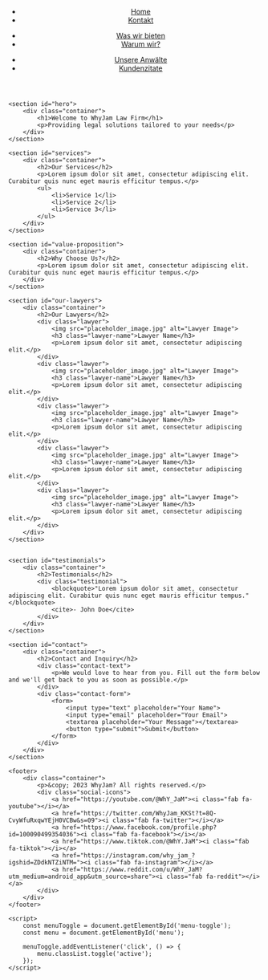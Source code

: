 <!DOCTYPE html>
<html lang="en">

<head>
    <meta charset="UTF-8">
    <meta name="viewport" content="width=device-width, initial-scale=1.0">
    <title>WhyJam Law Firm</title>
    <link rel="stylesheet" href="styles.css">
    <link rel="stylesheet" href="https://cdnjs.cloudflare.com/ajax/libs/font-awesome/6.0.0-beta3/css/all.min.css" integrity="sha512-z0XNJfVo6JQXbpXdRMUGONWJChcwLtnXhV6yPLoJ0JdKLY2e+6Zw6MKskwLQn95aqlkxyJ0+gnqYPAP8xzA0hA==" crossorigin="anonymous" referrerpolicy="no-referrer" />
    <link href="https://fonts.googleapis.com/css?family=Roboto:400,700" rel="stylesheet">
    <link rel="stylesheet" href="https://cdnjs.cloudflare.com/ajax/libs/font-awesome/6.0.0-beta3/css/all.min.css">
    <script src="script.js"></script>
</head>

<body>
     <header>
        <div class="container">
            <div class="menu-toggle" id="menu-toggle">
                <i class="fas fa-bars"></i>
            </div>
            <nav id="menu">
                <ul>
                    <li><a href="#hero">Home</a></li>
                    <li><a href="#contact">Kontakt</a></li>
                </ul>
                <ul>
                    <li><a href="#services">Was wir bieten</a></li>
                    <li><a href="#value-proposition">Warum wir?</a></li>
                </ul>
                <ul>
                    <li><a href="#our-lawyers">Unsere Anwälte</a></li>
                    <li><a href="#testimonials">Kundenzitate</a></li>
                </ul>
            </nav>
        </div>
    </header>

    <section id="hero">
        <div class="container">
            <h1>Welcome to WhyJam Law Firm</h1>
            <p>Providing legal solutions tailored to your needs</p>
        </div>
    </section>

    <section id="services">
        <div class="container">
            <h2>Our Services</h2>
            <p>Lorem ipsum dolor sit amet, consectetur adipiscing elit. Curabitur quis nunc eget mauris efficitur tempus.</p>
            <ul>
                <li>Service 1</li>
                <li>Service 2</li>
                <li>Service 3</li>
            </ul>
        </div>
    </section>

    <section id="value-proposition">
        <div class="container">
            <h2>Why Choose Us?</h2>
            <p>Lorem ipsum dolor sit amet, consectetur adipiscing elit. Curabitur quis nunc eget mauris efficitur tempus.</p>
        </div>
    </section>

    <section id="our-lawyers">
        <div class="container">
            <h2>Our Lawyers</h2>
            <div class="lawyer">
                <img src="placeholder_image.jpg" alt="Lawyer Image">
                <h3 class="lawyer-name">Lawyer Name</h3>
                <p>Lorem ipsum dolor sit amet, consectetur adipiscing elit.</p>
            </div>
            <div class="lawyer">
                <img src="placeholder_image.jpg" alt="Lawyer Image">
                <h3 class="lawyer-name">Lawyer Name</h3>
                <p>Lorem ipsum dolor sit amet, consectetur adipiscing elit.</p>
            </div>
            <div class="lawyer">
                <img src="placeholder_image.jpg" alt="Lawyer Image">
                <h3 class="lawyer-name">Lawyer Name</h3>
                <p>Lorem ipsum dolor sit amet, consectetur adipiscing elit.</p>
            </div>
            <div class="lawyer">
                <img src="placeholder_image.jpg" alt="Lawyer Image">
                <h3 class="lawyer-name">Lawyer Name</h3>
                <p>Lorem ipsum dolor sit amet, consectetur adipiscing elit.</p>
            </div>
            <div class="lawyer">
                <img src="placeholder_image.jpg" alt="Lawyer Image">
                <h3 class="lawyer-name">Lawyer Name</h3>
                <p>Lorem ipsum dolor sit amet, consectetur adipiscing elit.</p>
            </div>
        </div>
    </section>


    <section id="testimonials">
        <div class="container">
            <h2>Testimonials</h2>
            <div class="testimonial">
                <blockquote>"Lorem ipsum dolor sit amet, consectetur adipiscing elit. Curabitur quis nunc eget mauris efficitur tempus."</blockquote>
                <cite>- John Doe</cite>
            </div>
        </div>
    </section>

    <section id="contact">
        <div class="container">
            <h2>Contact and Inquiry</h2>
            <div class="contact-text">
                <p>We would love to hear from you. Fill out the form below and we'll get back to you as soon as possible.</p>
            </div>
            <div class="contact-form">
                <form>
                    <input type="text" placeholder="Your Name">
                    <input type="email" placeholder="Your Email">
                    <textarea placeholder="Your Message"></textarea>
                    <button type="submit">Submit</button>
                </form>
            </div>
        </div>
    </section>

    <footer>
        <div class="container">
            <p>&copy; 2023 WhyJam? All rights reserved.</p>
            <div class="social-icons">
                <a href="https://youtube.com/@WhY_JaM"><i class="fab fa-youtube"></i></a>
                <a href="https://twitter.com/WhyJam_KKSt?t=8Q-CvyWfuRxqwYEjH0VCBw&s=09"><i class="fab fa-twitter"></i></a>
                <a href="https://www.facebook.com/profile.php?id=100090499354036"><i class="fab fa-facebook"></i></a>
                <a href="https://www.tiktok.com/@WhY.JaM"><i class="fab fa-tiktok"></i></a>
                <a href="https://instagram.com/why_jam_?igshid=ZDdkNTZiNTM="><i class="fab fa-instagram"></i></a>
                <a href="https://www.reddit.com/u/WhY_JaM?utm_medium=android_app&utm_source=share"><i class="fab fa-reddit"></i></a>
            </div>
        </div>
    </footer>

    <script>
        const menuToggle = document.getElementById('menu-toggle');
        const menu = document.getElementById('menu');

        menuToggle.addEventListener('click', () => {
            menu.classList.toggle('active');
        });
    </script>
</body>

</html>

